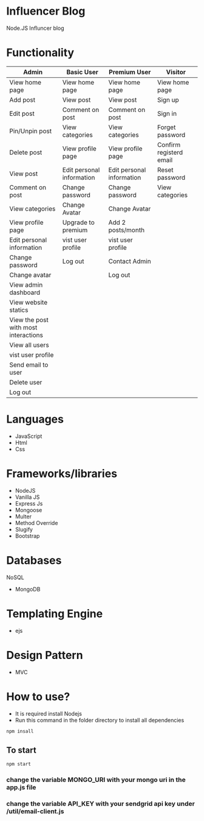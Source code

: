 # Influencer Blog
Node.JS Influncer blog
# Functionality
| Admin |  Basic User |  Premium User |  Visitor |
| ----- | ---------- | ------------ | ------- |
| View home page | View home page | View home page | View home page |
| Add post | View post | View post | Sign up |
| Edit post | Comment on post | Comment on post | Sign in |
| Pin/Unpin post |View categories | View categories | Forget password |
| Delete post | View profile page | View profile page | Confirm registerd email |
| View post | Edit personal information | Edit personal information | Reset password |
| Comment on post | Change password | Change password | View categories |
| View categories | Change Avatar | Change Avatar |  |
| View profile page | Upgrade to premium | Add 2 posts/month | |
| Edit personal information | vist user profile | vist user profile |  |
| Change password | Log out | Contact Admin |  |
| Change avatar | | Log out |  |
| View admin dashboard | |  |  |
| View website statics | |  |  |
| View the post with most interactions | |  |  |
| View all users | |  |  |
| vist user profile | |  |  |
| Send email to user | |  |  |
| Delete user | |  |  |
| Log out | |  |  |
# Languages
- JavaScript
- Html
- Css
# Frameworks/libraries
- NodeJS
- Vanilla JS
- Express Js
- Mongoose
- Multer
- Method Override
- Slugify
- Bootstrap
# Databases
NoSQL
- MongoDB
# Templating Engine
- ejs
# Design Pattern
- MVC
# How to use?
- It is required install Nodejs
- Run this command in the folder directory to install all dependencies
```javascript
npm insall
```
## To start 
```javascript
npm start
```
### change the variable MONGO_URI with your mongo uri in the app.js file 
### change the variable API_KEY with your sendgrid api key under /util/email-client.js
